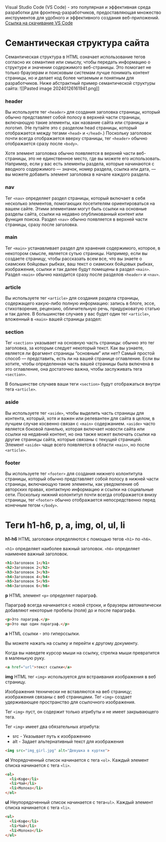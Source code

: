 Visual Studio Code (VS Code) - это популярная и эффективная среда разработки для фронтенд-разработчиков, предоставляющая множество инструментов для удобного и эффективного создания веб-приложений.
[Ссылка на скачивание VS Code](https://code.visualstudio.com/download)

# Семантическая структура сайта
Семантическая структура в HTML означает использование тегов согласно их семантике или смыслу, чтобы передать информацию о структуре и значении содержимого веб-страницы. Это помогает не только браузерам и поисковым системам лучше понимать контент страницы, но и делает код более читаемым и понятным для разработчиков. Ниже абстрактный пример семантической структуры сайта:
![[Pasted image 20240126161941.png]]

### header
Вы используете тег `<header>` для создания заголовка страницы, который обычно представляет собой полосу в верхней части страницы, включающую такие элементы, как название сайта или страницы и логотип. (Не путайте это с разделом head страницы, который отображается между тегами `<head>` и `</head>`.) Поскольку заголовок почти всегда отображается вверху страницы, тег `<header>` обычно отображается сразу после `<body>`.

Хотя элемент заголовка обычно появляется в верхней части веб-страницы, это не единственное место, где вы можете его использовать. Например, если у вас есть элементы раздела, которые начинаются с вводного содержимого — значок, номер раздела, ссылка или дата, — вы можете добавить элемент заголовка в начале каждого раздела.
### nav
Тег `<nav>` определяет раздел страницы, который включает в себя несколько элементов, помогающих посетителям ориентироваться на вашем сайте. Этими элементами могут быть ссылки на основные разделы сайта, ссылки на недавно опубликованный контент или функция поиска. Раздел `<nav>` обычно появляется в верхней части страницы, сразу после заголовка.
### main
Тег `<main>` устанавливает раздел для хранения содержимого, которое, в некотором смысле, является сутью страницы. Например, если вы создаете страницу, чтобы рассказать всем все, что вы знаете о сиамских бойцовых рыбках, ваш текст о сиамских бойцовых рыбках, изображения, ссылки и так далее будут помещены в раздел `<main>`. Раздел `<main>` обычно находится сразу после разделов `<header>` и `<nav>`.
### article
Вы используете тег `<article>` для создания раздела страницы, содержащего какую-либо полную информацию: запись в блоге, эссе, стихотворение, рецензию, обличительную речь, придурковатую статью и так далее. В большинстве случаев у вас будет один тег `<article>`, вложенный в `<main>` вашей страницы раздел:
### section
Тег `<section>` указывает на основную часть страницы: обычно это тег заголовка, за которым следует некоторый текст. Как вы узнаете, является ли фрагмент страницы “основным” или нет? Самый простой способ — представить, есть ли на вашей странице оглавление. Если вы хотите, чтобы определенная часть вашей страницы была включена в это оглавление, она достаточно важна, чтобы заслуживать тега `<section>`.

В большинстве случаев ваши теги `<section>` будут отображаться внутри тега `<article>`.
### aside
Вы используете тег `<aside>`, чтобы выделить часть страницы для контента, который, хотя и важен или релевантен для сайта в целом, в лучшем случае косвенно связан с `<main>` содержанием. `<aside>` часто является боковой панелью, которая включает новости сайта или ссылки на недавний контент, но она также может включать ссылки на другие страницы сайта, которые связаны с текущей страницей. Элемент `<aside>` чаще всего появляется в области `<main>`, но после `<article>`.
### footer
Вы используете тег `<footer>` для создания нижнего колонтитула страницы, который обычно представляет собой полосу в нижней части страницы, включающую такие элементы, как уведомление об авторских правах, контактную информацию и ссылки на социальные сети.  Поскольку нижний колонтитул почти всегда отображается внизу страницы, тег `<footer>` обычно отображается непосредственно перед конечным тегом `</body>`.

# Теги h1-h6, p, a, img, ol, ul, li
**h1-h6**
HTML заголовки определяются с помощью тегов `<h1>` по `<h6>`.

`<h1>` определяет наиболее важный заголовок. `<h6>` определяет наименее важный заголовок.
```html
<h1>Заголовок 1</h1>  
<h2>Заголовок 2</h2>  
<h3>Заголовок 3</h3>  
<h4>Заголовок 4</h4>  
<h5>Заголовок 5</h5>  
<h6>Заголовок 6</h6>
```
**p**
HTML элемент `<p>` определяет параграф.

Параграф всегда начинается с новой строки, и браузеры автоматически добавляют некоторые пробелы (поля) до и после параграфа.
```html
<p>Это параграф.</p>  
<p>Это еще один параграф.</p>
```
**a**
HTML ссылки - это гиперссылки.

Вы можете нажать на ссылку и перейти к другому документу.

Когда вы наведете курсор мыши на ссылку, стрелка мыши превратится в маленькую руку.
```html
<a href="url">текст ссылки</a>
```
**img**
HTML тег `<img>` используется для встраивания изображения в веб страницу.

Изображения технически не вставляются на веб страницу; изображения связаны с веб страницами. Тег `<img>` создает удерживающее пространство для ссылочного изображения.

Тег `<img>` пуст, он содержит только атрибуты и не имеет закрывающего тега.

Тег `<img>` имеет два обязательных атрибута:
- src - Указывает путь к изображению
- alt - Задает альтернативный текст для изображения
```html
<img src="img_girl.jpg" alt="Девушка в куртке">
```
**ol**
Упорядоченный список начинается с тега `<ol>`. Каждый элемент списка начинается с тега `<li>`.
```html
<ol>  
  <li>Кофе</li>  
  <li>Чай</li>  
  <li>Молоко</li>  
</ol>
```
**ul**
Неупорядоченный список начинается с тега`<ul>`. Каждый элемент списка начинается с тега `<li>`.
```html
<ul>  
  <li>Кофе</li>  
  <li>Чай</li>  
  <li>Молоко</li>  
</ul>
```